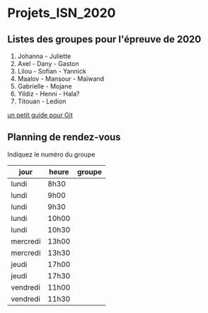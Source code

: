 # Projets_ISN_2020

## Listes des groupes pour l'épreuve de 2020

1. Johanna - Juliette
2. Axel - Dany - Gaston
3. Lilou - Sofian - Yannick
4. Maalov - Mansour - Maïwand
5. Gabrielle - Mojane
6. Yildiz - Henni - Hala?
7. Titouan - Ledion

[un petit guide pour Git](https://rogerdudler.github.io/git-guide/index.fr.html)

## Planning de rendez-vous

Indiquez le numéro du groupe

|jour|heure|groupe|
|--|--|--|
|lundi |8h30| |
|lundi |9h00| |
|lundi |9h30| |
|lundi |10h00| |
|lundi |10h30| |
|mercredi |13h00| |
|mercredi|13h30| |
|jeudi |17h00| |
|jeudi |17h30| |
|vendredi |11h00| |
|vendredi |11h30| |
